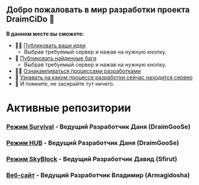 ## Добро пожаловать в мир разработки проекта DraimCiDo 👋


**В данном месте вы сможете:**

- 🙋‍♀️ [Публиковать ваши идеи](#)
    - Выбрав требуемый сервер и нажав на нужную кнопку.
- 🌈 [Публиковать найденные баги](#)
    - Выбрав требуемый сервер и нажав на нужную кнопку.
- 👩‍💻 [Ознакамливаться процессами разработками](https://github.com/orgs/Server-DraimCiDo/projects/2)
- 🍿 [Узнавать на каком процессе разработки сейчас находится сервер](https://github.com/orgs/Server-DraimCiDo/projects/2)
- 🧙 И помните, не засирайте тут ничего.


# Активные репозитории
### [Режим Survival](https://github.com/Server-DraimCiDo/Survival) - Ведущий Разработчик Даня (DraimGooSe)
### [Режим HUB](https://github.com/Server-DraimCiDo/HUB) - Ведущий Разработчик Даня (DraimGooSe)
### [Режим SkyBlock](https://github.com/Server-DraimCiDo/SkyBlock) - Ведущий Разработчик Давид (Sfirut)
### [Веб-сайт](https://github.com/Server-DraimCiDo/Website) - Ведущий Разработчик Владимир (Armagidosha)
